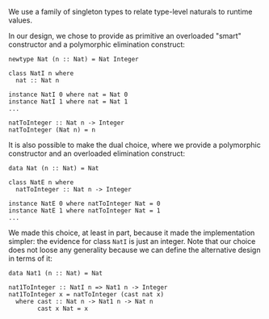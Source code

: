 
We use a family of singleton types to relate type-level naturals to runtime values.


In our design, we chose to provide as primitive an overloaded "smart" constructor and a polymorphic elimination construct:

```wiki
newtype Nat (n :: Nat) = Nat Integer

class NatI n where
  nat :: Nat n

instance NatI 0 where nat = Nat 0
instance NatI 1 where nat = Nat 1
...

natToInteger :: Nat n -> Integer
natToInteger (Nat n) = n
```


It is also possible to make the dual choice, where we provide a polymorphic constructor and an overloaded elimination construct:

```wiki
data Nat (n :: Nat) = Nat

class NatE n where
  natToInteger :: Nat n -> Integer

instance NatE 0 where natToInteger Nat = 0
instance NatE 1 where natToInteger Nat = 1
...
```


We made this choice, at least in part, because it made the implementation simpler: the evidence for class `NatI` is just an integer.  Note that our choice does not loose any generality because we can define the alternative design in terms of it:

```wiki
data Nat1 (n :: Nat) = Nat

nat1ToInteger :: NatI n => Nat1 n -> Integer
nat1ToInteger x = natToInteger (cast nat x)
  where cast :: Nat n -> Nat1 n -> Nat n
        cast x Nat = x
```